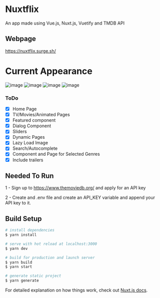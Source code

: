 # Nuxtflix
An app made using Vue.js, Nuxt.js, Vuetify and TMDB API

## Webpage
https://nuxtflix.surge.sh/


# Current Appearance
![image](https://i.ibb.co/2h6H63y/index.png)
![image](https://i.ibb.co/G7t7k6n/trending.png)
![image](https://i.ibb.co/XF5k5cW/dialog.png)
![image](https://i.ibb.co/YXSgfx1/trailer.png)

### ToDo
- [x] Home Page
- [x] TV/Movies/Animated Pages
- [x] Featured component
- [x] Dialog Component
- [x] Sliders
- [x] Dynamic Pages
- [x] Lazy Load Image
- [x] Search/Autocomplete
- [x] Component and Page for Selected Genres
- [x] Include trailers

## Needed To Run
1 - Sign up to https://www.themoviedb.org/ and apply for an API key

2 - Create and .env file and create an API_KEY variable and append your API key to it.

## Build Setup

```bash
# install dependencies
$ yarn install

# serve with hot reload at localhost:3000
$ yarn dev

# build for production and launch server
$ yarn build
$ yarn start

# generate static project
$ yarn generate
```

For detailed explanation on how things work, check out [Nuxt.js docs](https://nuxtjs.org).
